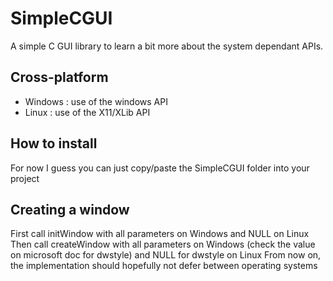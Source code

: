 # SimpleCGUI

A simple C GUI library to learn a bit more about the system dependant APIs.

## Cross-platform

- Windows : use of the windows API
- Linux : use of the X11/XLib API

## How to install

For now I guess you can just copy/paste the SimpleCGUI folder into your project

## Creating a window

First call initWindow with all parameters on Windows and NULL on Linux
Then call createWindow with all parameters on Windows (check the value on microsoft doc for dwstyle) and NULL for dwstyle on Linux
From now on, the implementation should hopefully not defer between operating systems
